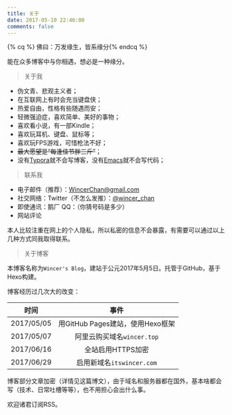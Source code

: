 ```yaml
---
title: 关于
date: 2017-05-10 22:46:00
comments: false
---
```


{% cq %} 佛曰：万发缘生，皆系缘分{% endcq %}

能在众多博客中与你相遇，想必是一种缘分。

> 关于我

- 伪文青、悲观主义者；
- 在互联网上有时会充当键盘侠；
- 热爱自由，性格有些随遇而安；
- 轻微强迫症，喜欢简单、美好的事物；
- 喜欢看小说，有一部Kindle；
- 喜欢玩耳机、键盘、鼠标等；
- 喜欢玩FPS游戏，可惜枪法不好；
- ~~最大愿望是“每逢佳节胖三斤”~~； 
- 没有[Typora](https://typora.io/)就不会写博客，没有[Emacs](https://www.gnu.org/software/emacs/)就不会写代码；

> 联系我

- 电子邮件（推荐）：[WincerChan@gmail.com](mailto:WincerChan@gmail.com) 
- 社交网络：Twitter（不怎么发推）：[@wincer_chan](https://twitter.com/wincer_chan)
- 即使通讯：鹅厂 QQ：（你猜号码是多少）
- 网站评论

本人比较注重在网上的个人隐私，所以私密的信息不会暴露，有需要可以通过以上几种方式同我取得联系。

> 关于博客

本博客名称为`Wincer's Blog`，建站于公元2017年5月5日。托管于GitHub，基于Hexo构建。

博客经历过几次大的改变：

|     时间     |            事件            |
| :--------: | :----------------------: |
| 2017/05/05 | 用GitHub Pages建站，使用Hexo框架 |
| 2017/05/07 |   阿里云购买域名`wincer.top`    |
| 2017/06/16 |       全站启用HTTPS加密        |
| 2017/06/29 |   启用新域名`itswincer.com`   |

博客部分文章加密（详情见这篇博文），由于域名和服务器都在国外，基本啥都会写（技术、日常吐槽等等），也不用担心会出什么事。

欢迎诸君订阅RSS。
